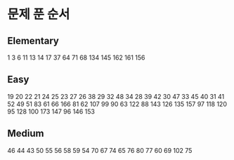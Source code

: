 # 문제 푼 순서

## Elementary
1 3 6 11 13 14 17 37 64 71 68 134 145 162 161 156

## Easy
19 20 22 21 24 25 23 27 26 38 29 32 48 34 28 39 42 30 47 33 45 40 31 41 52 49 51 83 61 66 166 81 62 107 99 90 63 122 88 143 126 135 157 97 118 120 95 128 100 173 147 96 146 153

## Medium
46 44 43 50 55 56 58 59 54 70 67 74 65 76 80 77 60 69 102 75